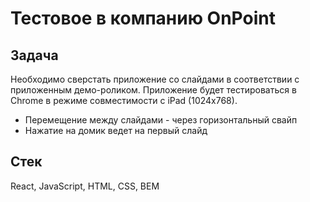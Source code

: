 # Тестовое в компанию OnPoint
## Задача

Необходимо сверстать приложение со слайдами в соответствии с приложенным демо-роликом. Приложение будет тестироваться в Chrome в режиме совместимости с iPad (1024x768).
- Перемещение между слайдами - через горизонтальный свайп
- Нажатие на домик ведет на первый слайд

## Стек

React, JavaScript, HTML, CSS, BEM
